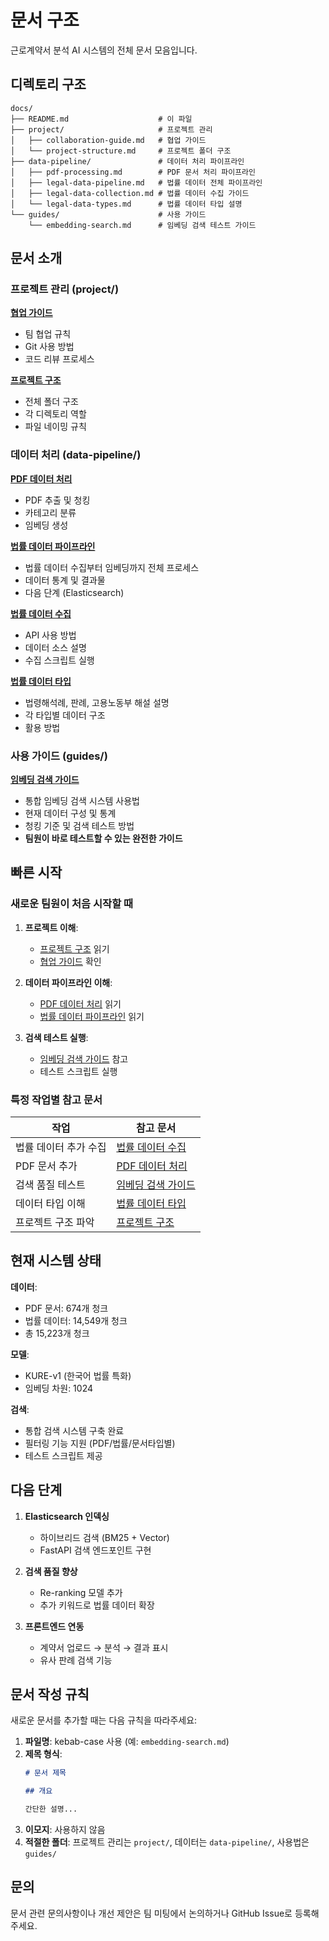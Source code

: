 # 문서 구조

근로계약서 분석 AI 시스템의 전체 문서 모음입니다.

## 디렉토리 구조

```
docs/
├── README.md                    # 이 파일
├── project/                     # 프로젝트 관리
│   ├── collaboration-guide.md   # 협업 가이드
│   └── project-structure.md     # 프로젝트 폴더 구조
├── data-pipeline/               # 데이터 처리 파이프라인
│   ├── pdf-processing.md        # PDF 문서 처리 파이프라인
│   ├── legal-data-pipeline.md   # 법률 데이터 전체 파이프라인
│   ├── legal-data-collection.md # 법률 데이터 수집 가이드
│   └── legal-data-types.md      # 법률 데이터 타입 설명
└── guides/                      # 사용 가이드
    └── embedding-search.md      # 임베딩 검색 테스트 가이드
```

## 문서 소개

### 프로젝트 관리 (project/)

**[협업 가이드](project/collaboration-guide.md)**
- 팀 협업 규칙
- Git 사용 방법
- 코드 리뷰 프로세스

**[프로젝트 구조](project/project-structure.md)**
- 전체 폴더 구조
- 각 디렉토리 역할
- 파일 네이밍 규칙

### 데이터 처리 (data-pipeline/)

**[PDF 데이터 처리](data-pipeline/pdf-processing.md)**
- PDF 추출 및 청킹
- 카테고리 분류
- 임베딩 생성

**[법률 데이터 파이프라인](data-pipeline/legal-data-pipeline.md)**
- 법률 데이터 수집부터 임베딩까지 전체 프로세스
- 데이터 통계 및 결과물
- 다음 단계 (Elasticsearch)

**[법률 데이터 수집](data-pipeline/legal-data-collection.md)**
- API 사용 방법
- 데이터 소스 설명
- 수집 스크립트 실행

**[법률 데이터 타입](data-pipeline/legal-data-types.md)**
- 법령해석례, 판례, 고용노동부 해설 설명
- 각 타입별 데이터 구조
- 활용 방법

### 사용 가이드 (guides/)

**[임베딩 검색 가이드](guides/embedding-search.md)**
- 통합 임베딩 검색 시스템 사용법
- 현재 데이터 구성 및 통계
- 청킹 기준 및 검색 테스트 방법
- **팀원이 바로 테스트할 수 있는 완전한 가이드**

## 빠른 시작

### 새로운 팀원이 처음 시작할 때

1. **프로젝트 이해**:
   - [프로젝트 구조](project/project-structure.md) 읽기
   - [협업 가이드](project/collaboration-guide.md) 확인

2. **데이터 파이프라인 이해**:
   - [PDF 데이터 처리](data-pipeline/pdf-processing.md) 읽기
   - [법률 데이터 파이프라인](data-pipeline/legal-data-pipeline.md) 읽기

3. **검색 테스트 실행**:
   - [임베딩 검색 가이드](guides/embedding-search.md) 참고
   - 테스트 스크립트 실행

### 특정 작업별 참고 문서

| 작업 | 참고 문서 |
|------|----------|
| 법률 데이터 추가 수집 | [법률 데이터 수집](data-pipeline/legal-data-collection.md) |
| PDF 문서 추가 | [PDF 데이터 처리](data-pipeline/pdf-processing.md) |
| 검색 품질 테스트 | [임베딩 검색 가이드](guides/embedding-search.md) |
| 데이터 타입 이해 | [법률 데이터 타입](data-pipeline/legal-data-types.md) |
| 프로젝트 구조 파악 | [프로젝트 구조](project/project-structure.md) |

## 현재 시스템 상태

**데이터**:
- PDF 문서: 674개 청크
- 법률 데이터: 14,549개 청크
- 총 15,223개 청크

**모델**:
- KURE-v1 (한국어 법률 특화)
- 임베딩 차원: 1024

**검색**:
- 통합 검색 시스템 구축 완료
- 필터링 기능 지원 (PDF/법률/문서타입별)
- 테스트 스크립트 제공

## 다음 단계

1. **Elasticsearch 인덱싱**
   - 하이브리드 검색 (BM25 + Vector)
   - FastAPI 검색 엔드포인트 구현

2. **검색 품질 향상**
   - Re-ranking 모델 추가
   - 추가 키워드로 법률 데이터 확장

3. **프론트엔드 연동**
   - 계약서 업로드 → 분석 → 결과 표시
   - 유사 판례 검색 기능

## 문서 작성 규칙

새로운 문서를 추가할 때는 다음 규칙을 따라주세요:

1. **파일명**: kebab-case 사용 (예: `embedding-search.md`)
2. **제목 형식**:
   ```markdown
   # 문서 제목

   ## 개요

   간단한 설명...
   ```
3. **이모지**: 사용하지 않음
4. **적절한 폴더**: 프로젝트 관리는 `project/`, 데이터는 `data-pipeline/`, 사용법은 `guides/`

## 문의

문서 관련 문의사항이나 개선 제안은 팀 미팅에서 논의하거나 GitHub Issue로 등록해주세요.

